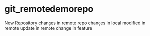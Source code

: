# git_remotedemorepo
New Repository
changes in remote repo
changes in local
modified in remote
update in remote
change in feature